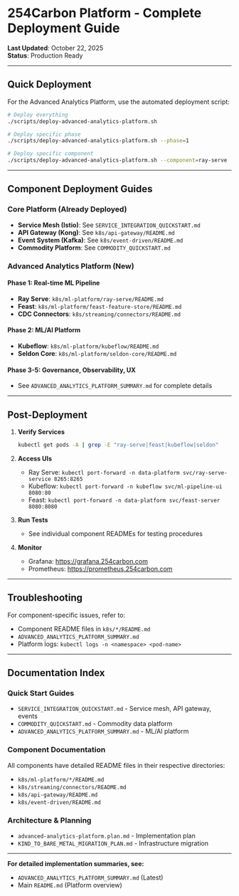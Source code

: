 # 254Carbon Platform - Complete Deployment Guide

**Last Updated**: October 22, 2025  
**Status**: Production Ready

---

## Quick Deployment

For the Advanced Analytics Platform, use the automated deployment script:

```bash
# Deploy everything
./scripts/deploy-advanced-analytics-platform.sh

# Deploy specific phase
./scripts/deploy-advanced-analytics-platform.sh --phase=1

# Deploy specific component
./scripts/deploy-advanced-analytics-platform.sh --component=ray-serve
```

---

## Component Deployment Guides

### Core Platform (Already Deployed)
- **Service Mesh (Istio)**: See `SERVICE_INTEGRATION_QUICKSTART.md`
- **API Gateway (Kong)**: See `k8s/api-gateway/README.md`
- **Event System (Kafka)**: See `k8s/event-driven/README.md`
- **Commodity Platform**: See `COMMODITY_QUICKSTART.md`

### Advanced Analytics Platform (New)

#### Phase 1: Real-time ML Pipeline
- **Ray Serve**: `k8s/ml-platform/ray-serve/README.md`
- **Feast**: `k8s/ml-platform/feast-feature-store/README.md`
- **CDC Connectors**: `k8s/streaming/connectors/README.md`

#### Phase 2: ML/AI Platform
- **Kubeflow**: `k8s/ml-platform/kubeflow/README.md`
- **Seldon Core**: `k8s/ml-platform/seldon-core/README.md`

#### Phase 3-5: Governance, Observability, UX
- See `ADVANCED_ANALYTICS_PLATFORM_SUMMARY.md` for complete details

---

## Post-Deployment

1. **Verify Services**
   ```bash
   kubectl get pods -A | grep -E "ray-serve|feast|kubeflow|seldon"
   ```

2. **Access UIs**
   - Ray Serve: `kubectl port-forward -n data-platform svc/ray-serve-service 8265:8265`
   - Kubeflow: `kubectl port-forward -n kubeflow svc/ml-pipeline-ui 8080:80`
   - Feast: `kubectl port-forward -n data-platform svc/feast-server 8080:8080`

3. **Run Tests**
   - See individual component READMEs for testing procedures

4. **Monitor**
   - Grafana: https://grafana.254carbon.com
   - Prometheus: https://prometheus.254carbon.com

---

## Troubleshooting

For component-specific issues, refer to:
- Component README files in `k8s/*/README.md`
- `ADVANCED_ANALYTICS_PLATFORM_SUMMARY.md`
- Platform logs: `kubectl logs -n <namespace> <pod-name>`

---

## Documentation Index

### Quick Start Guides
- `SERVICE_INTEGRATION_QUICKSTART.md` - Service mesh, API gateway, events
- `COMMODITY_QUICKSTART.md` - Commodity data platform
- `ADVANCED_ANALYTICS_PLATFORM_SUMMARY.md` - ML/AI platform

### Component Documentation
All components have detailed README files in their respective directories:
- `k8s/ml-platform/*/README.md`
- `k8s/streaming/connectors/README.md`
- `k8s/api-gateway/README.md`
- `k8s/event-driven/README.md`

### Architecture & Planning
- `advanced-analytics-platform.plan.md` - Implementation plan
- `KIND_TO_BARE_METAL_MIGRATION_PLAN.md` - Infrastructure migration

---

**For detailed implementation summaries, see:**
- `ADVANCED_ANALYTICS_PLATFORM_SUMMARY.md` (Latest)
- Main `README.md` (Platform overview)




